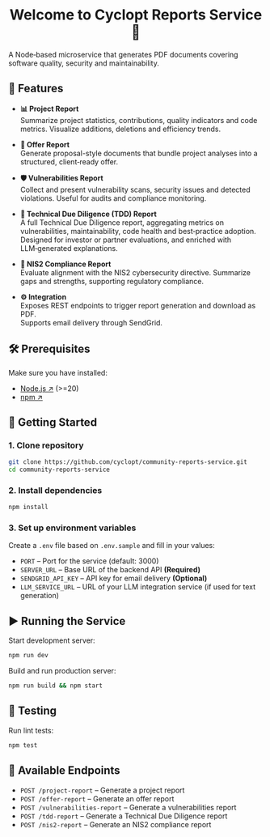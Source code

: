<h1 align="center">Welcome to Cyclopt Reports Service 👋</h1>

A Node‑based microservice that generates PDF documents covering software quality, security and maintainability.

## 🧩 Features

- <b>📊 Project Report</b><br/>
  Summarize project statistics, contributions, quality indicators and code metrics. Visualize additions, deletions and efficiency trends.

- <b>💼 Offer Report</b><br/>
  Generate proposal-style documents that bundle project analyses into a structured, client‑ready offer.

- <b>🛡️ Vulnerabilities Report</b><br/>
  Collect and present vulnerability scans, security issues and detected violations. Useful for audits and compliance monitoring.

- <b>📑 Technical Due Diligence (TDD) Report</b><br/>
  A full Technical Due Diligence report, aggregating metrics on vulnerabilities, maintainability, code health and best‑practice adoption.  
  Designed for investor or partner evaluations, and enriched with LLM‑generated explanations.

- <b>🔐 NIS2 Compliance Report</b><br/>
  Evaluate alignment with the NIS2 cybersecurity directive. Summarize gaps and strengths, supporting regulatory compliance.

- <b>⚙️ Integration</b><br/>
  Exposes REST endpoints to trigger report generation and download as PDF.  
  Supports email delivery through SendGrid.

## 🛠️ Prerequisites

Make sure you have installed:
- [Node.js ↗](https://nodejs.org/en) (>=20)
- [npm ↗](https://www.npmjs.com/)

## 🚀 Getting Started

### 1. Clone repository
```sh
git clone https://github.com/cyclopt/community-reports-service.git
cd community-reports-service
```

### 2. Install dependencies
```sh
npm install
```

### 3. Set up environment variables
Create a `.env` file based on `.env.sample` and fill in your values:

- `PORT` – Port for the service (default: 3000)  
- `SERVER_URL` – Base URL of the backend API **(Required)**  
- `SENDGRID_API_KEY` – API key for email delivery **(Optional)**  
- `LLM_SERVICE_URL` – URL of your LLM integration service (if used for text generation)  

## ▶️ Running the Service

Start development server:
```sh
npm run dev
```

Build and run production server:
```sh
npm run build && npm start
```

## 🧪 Testing
Run lint tests:
```sh
npm test
```

## 🔗 Available Endpoints

- `POST /project-report` – Generate a project report  
- `POST /offer-report` – Generate an offer report  
- `POST /vulnerabilities-report` – Generate a vulnerabilities report  
- `POST /tdd-report` – Generate a Technical Due Diligence report  
- `POST /nis2-report` – Generate an NIS2 compliance report
